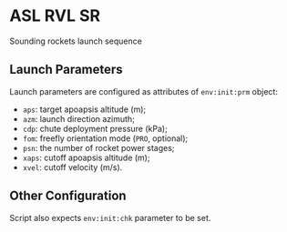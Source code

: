 # ASL RVL SR
Sounding rockets launch sequence

## Launch Parameters
Launch parameters are configured as attributes of ```env:init:prm``` object:
- ```aps```: target apoapsis altitude (m);
- ```azm```: launch direction azimuth;
- ```cdp```: chute deployment pressure (kPa);
- ```fom```: freefly orientation mode (```PRO```, optional);
- ```psn```: the number of rocket power stages;
- ```xaps```: cutoff apoapsis altitude (m);
- ```xvel```: cutoff velocity (m/s).

## Other Configuration
Script also expects ```env:init:chk``` parameter to be set.